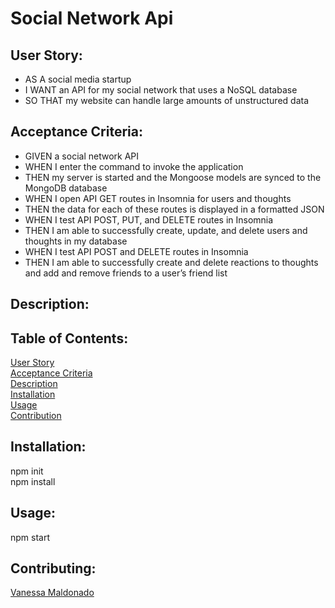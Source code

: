 # Social Network Api

## User Story:
- AS A social media startup
- I WANT an API for my social network that uses a NoSQL database
- SO THAT my website can handle large amounts of unstructured data

## Acceptance Criteria:
- GIVEN a social network API
- WHEN I enter the command to invoke the application
- THEN my server is started and the Mongoose models are synced to the MongoDB database
- WHEN I open API GET routes in Insomnia for users and thoughts
- THEN the data for each of these routes is displayed in a formatted JSON
- WHEN I test API POST, PUT, and DELETE routes in Insomnia
- THEN I am able to successfully create, update, and delete users and thoughts in my database
- WHEN I test API POST and DELETE routes in Insomnia
- THEN I am able to successfully create and delete reactions to thoughts and add and remove friends to a user’s friend list

## Description:


## Table of Contents:
[User Story](#user-story)
<br>
[Acceptance Criteria](#acceptance-criteria)
<br>
[Description](#description)
<br>
[Installation](#installation)
<br>
[Usage](#usage)
<br>
[Contribution](#contributing)


## Installation:
npm init
<br>
npm install

## Usage:
npm start
<br>

## Contributing:
[Vanessa Maldonado](https://github.com/vanessamald)
